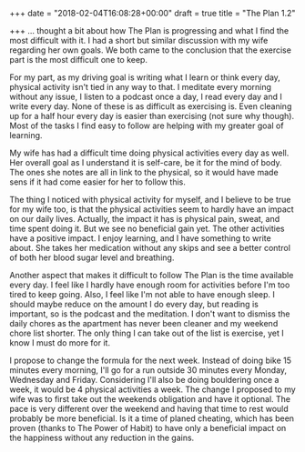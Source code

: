 +++
date = "2018-02-04T16:08:28+00:00"
draft = true
title = "The Plan 1.2"

+++
... thought a bit about how The Plan is progressing and what I find the most difficult with it. I had a short but similar discussion with my wife regarding her own goals. We both came to the conclusion that the exercise part is the most difficult one to keep.

For my part, as my driving goal is writing what I learn or think every day, physical activity isn't tied in any way to that. I meditate every morning without any issue, I listen to a podcast once a day, I read every day and I write every day. None of these is as difficult as exercising is. Even cleaning up for a half hour every day is easier than exercising (not sure why though). Most of the tasks I find easy to follow are helping with my greater goal of learning.

My wife has had a difficult time doing physical activities every day as well. Her overall goal as I understand it is self-care, be it for the mind of body. The ones she notes are all in link to the physical, so it would have made sens if it had come easier for her to follow this.

The thing I noticed with physical activity for myself, and I believe to be true for my wife too, is that the physical activities seem to hardly have an impact on our daily lives. Actually, the impact it has is physical pain, sweat, and time spent doing it. But we see no beneficial gain yet. The other activities have a positive impact.  I enjoy learning, and I have something to write about. She takes her medication without any skips and see a better control of both her blood sugar level and breathing.

Another aspect that makes it difficult to follow The Plan is the time available every day. I feel like I hardly have enough room for activities before I'm too tired to keep going. Also, I feel like I'm not able to have enough sleep. I should maybe reduce on the amount I do every day, but reading is important, so is the podcast and the meditation. I don't want to dismiss the daily chores as the apartment has never been cleaner and my weekend chore list shorter. The only thing I can take out of the list is exercise, yet I know I must do more for it. 

I propose to change the formula for the next week. Instead of doing bike 15 minutes every morning, I'll go for a run outside 30 minutes every Monday, Wednesday and Friday. Considering I'll also be doing bouldering once a week, it would be 4 physical activities a week. The change I proposed to my wife was to first take out the weekends obligation and have it optional. The pace is very different over the weekend and having that time to rest would probably be more beneficial. Is it a time of planed cheating, which has been proven (thanks to The Power of Habit) to have only a beneficial impact on the happiness without any reduction in the gains.